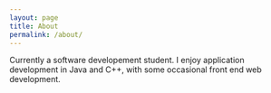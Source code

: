 ```yaml
---
layout: page
title: About
permalink: /about/
---
```


Currently a software developement student. I enjoy application development in Java and C++, with some occasional front end web development.
